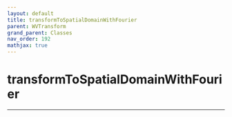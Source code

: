 ```yaml
---
layout: default
title: transformToSpatialDomainWithFourier
parent: WVTransform
grand_parent: Classes
nav_order: 192
mathjax: true
---
```


#  transformToSpatialDomainWithFourier




---

